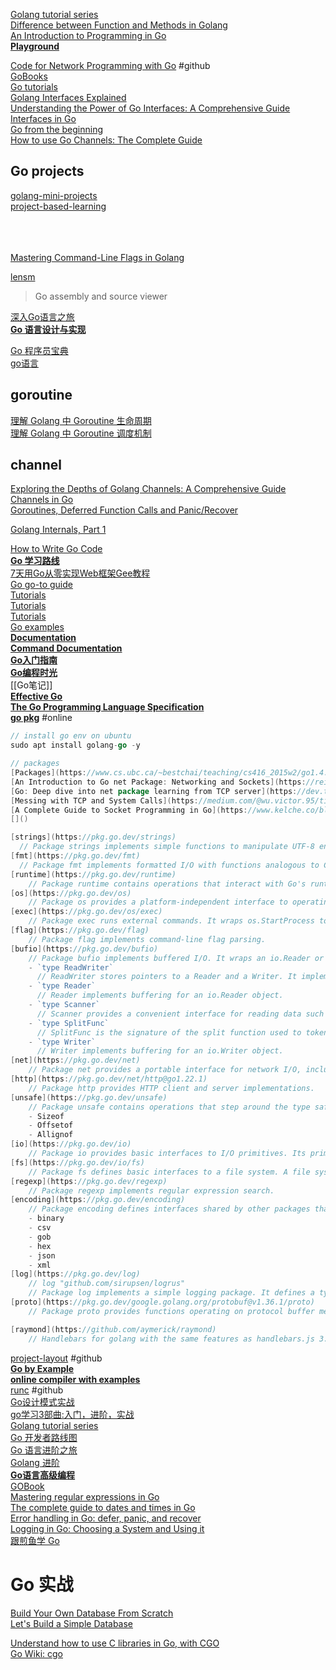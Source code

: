 [Golang tutorial series](https://golangbot.com/learn-golang-series/)  
[Difference between Function and Methods in Golang](https://medium.com/@ravikumarray92/difference-between-function-and-methods-in-golang-986fc16b5912)  
[An Introduction to Programming in Go](https://www.golang-book.com/books/intro)  
[**Playground**](https://goplay.tools/)  

[Code for Network Programming with Go](https://github.com/awoodbeck/gnp) #github  
[GoBooks](https://github.com/dariubs/GoBooks)  
[Go tutorials](https://zetcode.com/golang/)  
[Golang Interfaces Explained](https://www.alexedwards.net/blog/interfaces-explained)  
[Understanding the Power of Go Interfaces: A Comprehensive Guide](https://medium.com/@jamal.kaksouri/understanding-the-power-of-go-interfaces-a-comprehensive-guide-835954101b7e)  
[Interfaces in Go](https://go101.org/article/interface.html)  
[Go from the beginning](https://softchris.github.io/golang-book/)  
[How to use Go Channels: The Complete Guide](https://deadsimplechat.com/blog/how-to-use-go-channels/)  
[]()  

## Go projects
[golang-mini-projects](https://github.com/akilans/golang-mini-projects)  
[project-based-learning](https://github.com/practical-tutorials/project-based-learning)  
[]()  
[]()  
[]()  
[]()  


[Mastering Command-Line Flags in Golang](https://www.kelche.co/blog/go/flag/)  

[lensm](https://github.com/loov/lensm)  
> Go assembly and source viewer  

[深入Go语言之旅](https://go.cyub.vip/)  
[**Go 语言设计与实现**](https://draveness.me/golang/)  

[Go 程序员宝典](https://shgopher.github.io/GOFamily/)    
[go语言](https://www.topgoer.com/)    

## goroutine
[理解 Golang 中 Goroutine 生命周期](https://www.linpx.com/p/understanding-the-lifecycle-of-gorutine-in-golang.html)    
[理解 Golang 中 Goroutine 调度机制](https://www.linpx.com/p/understanding-the-goroutine-scheduling-mechanism-in-golang.html)    

## channel
[Exploring the Depths of Golang Channels: A Comprehensive Guide](https://medium.com/@ravikumar19997/exploring-the-depths-of-golang-channels-a-comprehensive-guide-53e1a97cafe6)  
[Channels in Go](https://go101.org/article/channel.html)  
[Goroutines, Deferred Function Calls and Panic/Recover](https://go101.org/article/control-flows-more.html#goroutine)  


[Golang Internals, Part 1](https://www.altoros.com/blog/golang-internals-part-1-main-concepts-and-project-structure/)  

[How to Write Go Code](https://go.dev/doc/code)  
[**Go 学习路线**](https://github.com/rosedblabs/go-learning)  
[7天用Go从零实现Web框架Gee教程](https://geektutu.com/post/gee.html)  
[Go go-to guide](https://yourbasic.org/golang/)  
[Tutorials](https://go.dev/doc/tutorial/)  
[Tutorials](https://zetcode.com/all/#go)  
[Tutorials](https://tutorialedge.net/course/golang/)  
[Go examples](https://www.dotnetperls.com/s#go)  
[**Documentation**](https://go.dev/doc/)  
[**Command Documentation**](https://go.dev/doc/cmd)  
[**Go入门指南**](https://go.timpaik.top/)  
[**Go编程时光**](https://golang.iswbm.com/index.html)  
[[Go笔记]]  
[**Effective Go**](https://go.dev/doc/effective_go)  
[**The Go Programming Language Specification**](https://go.dev/ref/spec)  
[**go pkg**](https://pkg.go.dev/) #online  
```go
// install go env on ubuntu
sudo apt install golang-go -y

// packages
[Packages](https://www.cs.ubc.ca/~bestchai/teaching/cs416_2015w2/go1.4.3-docs/pkg/index.html)  
[An Introduction to Go net Package: Networking and Sockets](https://reintech.io/blog/introduction-to-gos-net-package-networking-and-sockets)  
[Go: Deep dive into net package learning from TCP server](https://dev.to/hgsgtk/how-go-handles-network-and-system-calls-when-tcp-server-1nbd)  
[Messing with TCP and System Calls](https://medium.com/@wu.victor.95/tinkering-with-tcp-and-sockets-70255a707fa0)  
[A Complete Guide to Socket Programming in Go](https://www.kelche.co/blog/go/socket-programming/)  
[]()  

[strings](https://pkg.go.dev/strings)  
  // Package strings implements simple functions to manipulate UTF-8 encoded strings.   
[fmt](https://pkg.go.dev/fmt)  
  // Package fmt implements formatted I/O with functions analogous to C's printf and scanf. The format 'verbs' are derived from C's but are simpler.  
[runtime](https://pkg.go.dev/runtime)  
    // Package runtime contains operations that interact with Go's runtime system, such as functions to control goroutines.  
[os](https://pkg.go.dev/os)  
    // Package os provides a platform-independent interface to operating system functionality. The design is Unix-like, although the error handling is Go-like; failing calls return values of type error rather than error numbers. Often, more information is available within the error. For example, if a call that takes a file name fails, such as Open or Stat, the error will include the failing file name when printed and will be of type *PathError, which may be unpacked for more information.  
[exec](https://pkg.go.dev/os/exec)  
    // Package exec runs external commands. It wraps os.StartProcess to make it easier to remap stdin and stdout, connect I/O with pipes, and do other adjustments.  
[flag](https://pkg.go.dev/flag)  
    // Package flag implements command-line flag parsing.  
[bufio](https://pkg.go.dev/bufio)  
    // Package bufio implements buffered I/O. It wraps an io.Reader or io.Writer object, creating another object (Reader or Writer) that also implements the interface but provides buffering and some help for textual I/O.  
    - `type ReadWriter`  
      // ReadWriter stores pointers to a Reader and a Writer. It implements io.ReadWriter.  
    - `type Reader`  
      // Reader implements buffering for an io.Reader object.  
    - `type Scanner`  
      // Scanner provides a convenient interface for reading data such as a file of newline-delimited lines of text.   
    - `type SplitFunc`  
      // SplitFunc is the signature of the split function used to tokenize the input.   
    - `type Writer`  
      // Writer implements buffering for an io.Writer object.  
[net](https://pkg.go.dev/net)  
    // Package net provides a portable interface for network I/O, including TCP/IP, UDP, domain name resolution, and Unix domain sockets.  
[http](https://pkg.go.dev/net/http@go1.22.1)  
    // Package http provides HTTP client and server implementations.  
[unsafe](https://pkg.go.dev/unsafe)  
    // Package unsafe contains operations that step around the type safety of Go programs.  
    - Sizeof
    - Offsetof
    - Allignof
[io](https://pkg.go.dev/io)  
    // Package io provides basic interfaces to I/O primitives. Its primary job is to wrap existing implementations of such primitives, such as those in package os, into shared public interfaces that abstract the functionality, plus some other related primitives.  
[fs](https://pkg.go.dev/io/fs)  
    // Package fs defines basic interfaces to a file system. A file system can be provided by the host operating system but also by other packages.  
[regexp](https://pkg.go.dev/regexp)  
    // Package regexp implements regular expression search.  
[encoding](https://pkg.go.dev/encoding)  
    // Package encoding defines interfaces shared by other packages that convert data to and from byte-level and textual representations.  
    - binary
    - csv
    - gob
    - hex
    - json
    - xml
[log](https://pkg.go.dev/log)  
    // log "github.com/sirupsen/logrus"
    // Package log implements a simple logging package. It defines a type, Logger, with methods for formatting output.   
[proto](https://pkg.go.dev/google.golang.org/protobuf@v1.36.1/proto)
    // Package proto provides functions operating on protocol buffer messages.

[raymond](https://github.com/aymerick/raymond)
    // Handlebars for golang with the same features as handlebars.js 3.0
```

[project-layout](https://github.com/golang-standards/project-layout) #github  
[**Go by Example**](https://gobyexample.com/)  
[**online compiler with examples**](https://goplay.tools/)  
[runc](https://github.com/opencontainers/runc) #github  
[Go设计模式实战](https://tigerb.cn/go/#/patterns/template)  
[go学习3部曲:入门，进阶，实战](https://www.kancloud.cn/gofor/golang-learn/2571648)  
[Golang tutorial series](https://golangbot.com/learn-golang-series/)  
[Go 开发者路线图](https://github.com/debuginn/golang-developer-roadmap-cn?tab=readme-ov-file)  
[Go 语言进阶之旅](https://golang1.eddycjy.com/)  
[Golang 进阶](https://github.com/weirubo/intermediate_go?tab=readme-ov-file)  
[**Go语言高级编程**](https://chai2010.cn/advanced-go-programming-book/index.html)  
[GOBook](https://github.com/hapi666/GOBook)  
[Mastering regular expressions in Go](https://www.honeybadger.io/blog/a-definitive-guide-to-regular-expressions-in-go/)  
[The complete guide to dates and times in Go](https://www.honeybadger.io/blog/complete-guide-to-dates-and-times-in-go/)  
[Error handling in Go: defer, panic, and recover](https://www.honeybadger.io/blog/go-exception-handling/)  
[Logging in Go: Choosing a System and Using it](https://www.honeybadger.io/blog/golang-logging/)  
[跟煎鱼学 Go](https://eddycjy.com/)  
[]()  

# Go 实战
[Build Your Own Database From Scratch](https://build-your-own.org/database/)  
[Let's Build a Simple Database](https://cstack.github.io/db_tutorial/)  

[Understand how to use C libraries in Go, with CGO](https://dev.to/metal3d/understand-how-to-use-c-libraries-in-go-with-cgo-3dbn)  
[Go Wiki: cgo](https://go.dev/wiki/cgo)  

